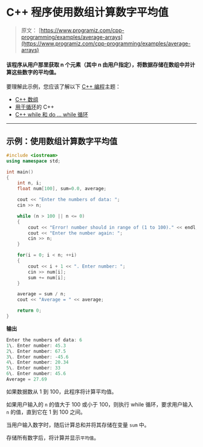 # C++ 程序使用数组计算数字平均值

> 原文： [https://www.programiz.com/cpp-programming/examples/average-arrays](https://www.programiz.com/cpp-programming/examples/average-arrays)

#### 该程序从用户那里获取 n 个元素（其中 n 由用户指定），将数据存储在数组中并计算这些数字的平均值。

要理解此示例，您应该了解以下 [C++ 编程](/cpp-programming "C++ tutorial")主题：

*   [C++ 数组](/cpp-programming/arrays)
*   [用于循环](/cpp-programming/for-loop)的 C++ 
*   [C++ while 和 do ... while 循环](/cpp-programming/do-while-loop)

* * *

## 示例：使用数组计算数字平均值

```cpp
#include <iostream>
using namespace std;

int main()
{
    int n, i;
    float num[100], sum=0.0, average;

    cout << "Enter the numbers of data: ";
    cin >> n;

    while (n > 100 || n <= 0)
    {
        cout << "Error! number should in range of (1 to 100)." << endl;
        cout << "Enter the number again: ";
        cin >> n;
    }

    for(i = 0; i < n; ++i)
    {
        cout << i + 1 << ". Enter number: ";
        cin >> num[i];
        sum += num[i];
    }

    average = sum / n;
    cout << "Average = " << average;

    return 0;
} 
```

**输出**

```cpp
Enter the numbers of data: 6
1\. Enter number: 45.3
2\. Enter number: 67.5
3\. Enter number: -45.6
4\. Enter number: 20.34
5\. Enter number: 33
6\. Enter number: 45.6
Average = 27.69 
```

如果数据数从 1 到 100，此程序将计算平均值。

如果用户输入的 `n` 的值大于 100 或小于 100，则执行 while 循环，要求用户输入 `n` 的值，直到它在 1 到 100 之间。

当用户输入数字时，随后计算总和并将其存储在变量 `sum` 中。

存储所有数字后，将计算并显示`平均值`。